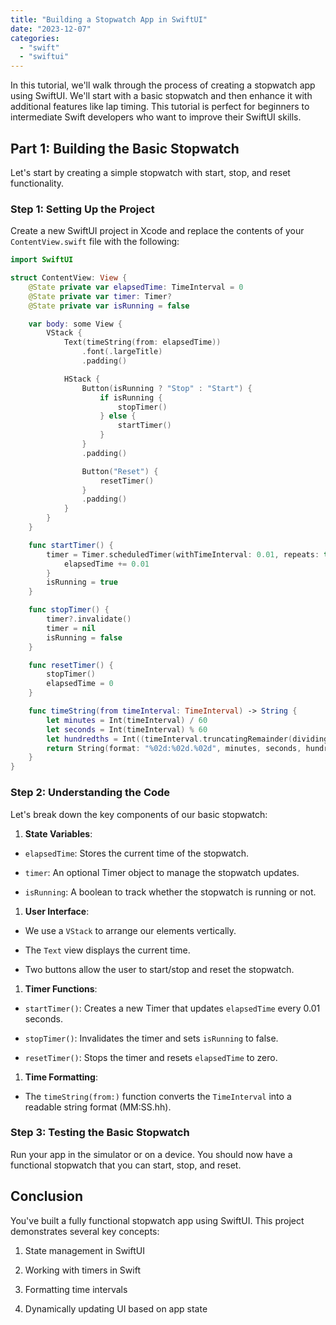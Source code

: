 ```yaml
---
title: "Building a Stopwatch App in SwiftUI"
date: "2023-12-07"
categories: 
  - "swift"
  - "swiftui"
---
```


In this tutorial, we'll walk through the process of creating a stopwatch app using SwiftUI. We'll start with a basic stopwatch and then enhance it with additional features like lap timing. This tutorial is perfect for beginners to intermediate Swift developers who want to improve their SwiftUI skills.

## Part 1: Building the Basic Stopwatch

Let's start by creating a simple stopwatch with start, stop, and reset functionality.

### Step 1: Setting Up the Project

Create a new SwiftUI project in Xcode and replace the contents of your `ContentView.swift` file with the following:

```swift
import SwiftUI

struct ContentView: View {
    @State private var elapsedTime: TimeInterval = 0
    @State private var timer: Timer?
    @State private var isRunning = false

    var body: some View {
        VStack {
            Text(timeString(from: elapsedTime))
                .font(.largeTitle)
                .padding()

            HStack {
                Button(isRunning ? "Stop" : "Start") {
                    if isRunning {
                        stopTimer()
                    } else {
                        startTimer()
                    }
                }
                .padding()

                Button("Reset") {
                    resetTimer()
                }
                .padding()
            }
        }
    }

    func startTimer() {
        timer = Timer.scheduledTimer(withTimeInterval: 0.01, repeats: true) { _ in
            elapsedTime += 0.01
        }
        isRunning = true
    }

    func stopTimer() {
        timer?.invalidate()
        timer = nil
        isRunning = false
    }

    func resetTimer() {
        stopTimer()
        elapsedTime = 0
    }

    func timeString(from timeInterval: TimeInterval) -> String {
        let minutes = Int(timeInterval) / 60
        let seconds = Int(timeInterval) % 60
        let hundredths = Int((timeInterval.truncatingRemainder(dividingBy: 1)) * 100)
        return String(format: "%02d:%02d.%02d", minutes, seconds, hundredths)
    }
}
```

### Step 2: Understanding the Code

Let's break down the key components of our basic stopwatch:

1. **State Variables**:

- `elapsedTime`: Stores the current time of the stopwatch.

- `timer`: An optional Timer object to manage the stopwatch updates.

- `isRunning`: A boolean to track whether the stopwatch is running or not.

1. **User Interface**:

- We use a `VStack` to arrange our elements vertically.

- The `Text` view displays the current time.

- Two buttons allow the user to start/stop and reset the stopwatch.

1. **Timer Functions**:

- `startTimer()`: Creates a new Timer that updates `elapsedTime` every 0.01 seconds.

- `stopTimer()`: Invalidates the timer and sets `isRunning` to false.

- `resetTimer()`: Stops the timer and resets `elapsedTime` to zero.

1. **Time Formatting**:

- The `timeString(from:)` function converts the `TimeInterval` into a readable string format (MM:SS.hh).

### Step 3: Testing the Basic Stopwatch

Run your app in the simulator or on a device. You should now have a functional stopwatch that you can start, stop, and reset.

## Conclusion

You've built a fully functional stopwatch app using SwiftUI. This project demonstrates several key concepts:

1. State management in SwiftUI

3. Working with timers in Swift

5. Formatting time intervals

7. Dynamically updating UI based on app state
